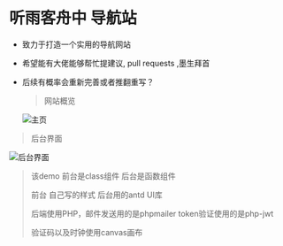 # 听雨客舟中 导航站

- 致力于打造一个实用的导航网站

- 希望能有大佬能够帮忙提建议,  pull requests  ,墨生拜首

- 后续有概率会重新完善或者推翻重写？


 
  
  >网站概览
  
  ![主页](https://react-1305405728.cos.ap-nanjing.myqcloud.com/browser/1.png)




> 后台界面

![后台界面](https://react-1305405728.cos.ap-nanjing.myqcloud.com/browser/2.png)





>该demo 前台是class组件 后台是函数组件
>
>前台 自己写的样式  后台用的antd  UI库
>
>后端使用PHP，邮件发送用的是phpmailer     token验证使用的是php-jwt
>
>验证码以及时钟使用canvas画布
